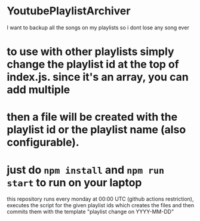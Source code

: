 # YoutubePlaylistArchiver
I want to backup all the songs on my playlists so i dont lose any song ever
# to use with other playlists simply change the playlist id at the top of index.js. since it's an array, you can add multiple
# then a file will be created with the playlist id or the playlist name (also configurable).

# just do `npm install` and `npm run start` to run on your laptop 

this repository runs every monday at 00:00 UTC (github actions restriction), executes the script for the given playlist ids which creates the files and then commits them with the template "playlist change on YYYY-MM-DD"
